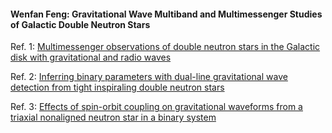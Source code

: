 


#### Wenfan Feng: Gravitational Wave Multiband and Multimessenger Studies of Galactic Double Neutron Stars

Ref. 1: [Multimessenger observations of double neutron stars in the Galactic disk with gravitational and radio waves](https://journals.aps.org/prd/abstract/10.1103/PhysRevD.107.103035)

Ref. 2: [Inferring binary parameters with dual-line gravitational wave detection from tight inspiraling double neutron stars](https://journals.aps.org/prd/abstract/10.1103/PhysRevD.109.043033)

Ref. 3: [Effects of spin-orbit coupling on gravitational waveforms from a triaxial nonaligned neutron star in a binary system](https://journals.aps.org/prd/abstract/10.1103/PhysRevD.108.063035)
